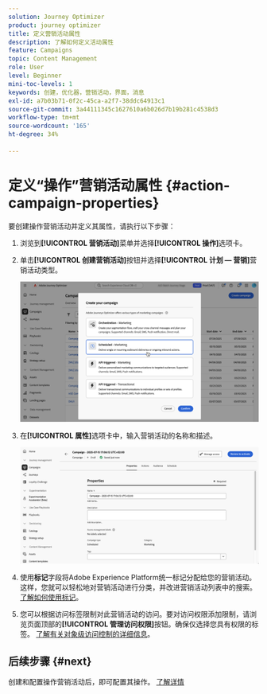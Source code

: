 ```yaml
---
solution: Journey Optimizer
product: journey optimizer
title: 定义营销活动属性
description: 了解如何定义活动属性
feature: Campaigns
topic: Content Management
role: User
level: Beginner
mini-toc-levels: 1
keywords: 创建，优化器，营销活动，界面，消息
exl-id: a7b03b71-0f2c-45ca-a2f7-38ddc64913c1
source-git-commit: 3a44111345c1627610a6b026d7b19b281c4538d3
workflow-type: tm+mt
source-wordcount: '165'
ht-degree: 34%

---
```


# 定义“操作”营销活动属性 {#action-campaign-properties}

要创建操作营销活动并定义其属性，请执行以下步骤：

1. 浏览到&#x200B;**[!UICONTROL 营销活动]**&#x200B;菜单并选择&#x200B;**[!UICONTROL 操作]**&#x200B;选项卡。

1. 单击&#x200B;**[!UICONTROL 创建营销活动]**&#x200B;按钮并选择&#x200B;**[!UICONTROL 计划 — 营销]**&#x200B;营销活动类型。

   ![](assets/create-campaign-modal.png)

1. 在&#x200B;**[!UICONTROL 属性]**&#x200B;选项卡中，输入营销活动的名称和描述。

   ![](assets/create-campaign-properties.png)

1. 使用&#x200B;**标记**&#x200B;字段将Adobe Experience Platform统一标记分配给您的营销活动。 这样，您就可以轻松地对营销活动进行分类，并改进营销活动列表中的搜索。[了解如何使用标记](../start/search-filter-categorize.md#tags)。

1. 您可以根据访问标签限制对此营销活动的访问。要对访问权限添加限制，请浏览页面顶部的&#x200B;**[!UICONTROL 管理访问权限]**&#x200B;按钮。确保仅选择您具有权限的标签。 [了解有关对象级访问控制的详细信息](../administration/object-based-access.md)。

## 后续步骤 {#next}

创建和配置操作营销活动后，即可配置其操作。 [了解详情](campaign-action.md)

